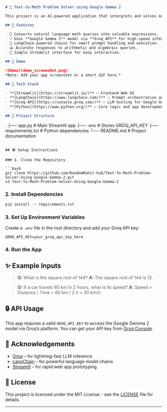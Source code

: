
```markdown
# 🧮 Text-to-Math Problem Solver using Google Gemma 2

This project is an AI-powered application that interprets and solves mathematical problems written in natural language. It leverages **Google's Gemma 2 LLM** via the **Groq API** for ultra-fast and intelligent reasoning, paired with **LangChain** for task chaining and execution.

## 🚀 Features

- 🧠 Converts natural language math queries into solvable expressions.
- ⚡ Uses **Google Gemma 2** model via **Groq API** for high-speed inference.
- 🔁 LangChain-powered chains for smart prompt handling and execution.
- 📊 Accurate responses to arithmetic and algebraic queries.
- 🎯 Simple Streamlit interface for easy interaction.

## 📸 Demo

![Demo](demo_screenshot.png)  
*Note: Add your app screenshot or a short GIF here.*

## 🧱 Tech Stack

- **[Streamlit](https://streamlit.io/)** – Frontend Web UI
- **[LangChain](https://www.langchain.com/)** – Prompt orchestration and tools
- **[Groq API](https://console.groq.com/)** – LLM hosting for Google Gemma 2
- **[Python](https://www.python.org/)** – Core logic and app development

## 📂 Project Structure

```

.
├── app.py                     # Main Streamlit app
├── .env                       # Stores GROQ\_API\_KEY
├── requirements.txt           # Python dependencies
└── README.md                  # Project documentation

````

## 🛠️ Setup Instructions

### 1. Clone the Repository

```bash
git clone https://github.com/RandomRohit-hub/Text-To-Math-Problem-Solver-Using-Google-Gemma-2.git
cd Text-To-Math-Problem-Solver-Using-Google-Gemma-2
````

### 2. Install Dependencies

```bash
pip install -r requirements.txt
```

### 3. Set Up Environment Variables

Create a `.env` file in the root directory and add your Groq API key:

```
GROQ_API_KEY=your_groq_api_key_here
```

### 4. Run the App


## ✨ Example Inputs

> **Q:** What is the square root of 144?
> **A:** The square root of 144 is 12.

> **Q:** If a car travels 60 km in 2 hours, what is its speed?
> **A:** Speed = Distance / Time = 60 km / 2 h = 30 km/h

## 🔒 API Usage

This app requires a valid `GROQ_API_KEY` to access the Google Gemma 2 model via Groq’s platform. You can get your API key from [Groq Console](https://console.groq.com/).

## 🙌 Acknowledgements

* [Groq](https://www.groq.com/) – for lightning-fast LLM inference
* [LangChain](https://www.langchain.com/) – for powerful language model chains
* [Streamlit](https://streamlit.io/) – for rapid web app prototyping

## 📄 License

This project is licensed under the MIT License - see the [LICENSE](LICENSE) file for details.

---

